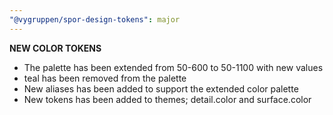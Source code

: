 ```yaml
---
"@vygruppen/spor-design-tokens": major
---
```


**NEW COLOR TOKENS**
- The palette has been extended from 50-600 to 50-1100 with new values
- teal has been removed from the palette
- New aliases has been added to support the extended color palette
- New tokens has been added to themes; detail.color and surface.color